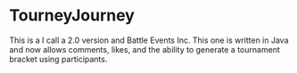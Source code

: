 # TourneyJourney
This is a I call a 2.0 version and Battle Events Inc. This one is written in Java and now allows comments, likes, and the ability to generate a tournament bracket using participants.
